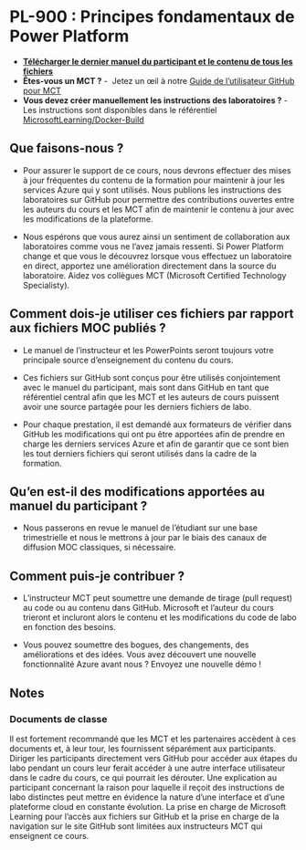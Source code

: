 # PL-900 : Principes fondamentaux de Power Platform

- **[Télécharger le dernier manuel du participant et le contenu de tous les fichiers](../../releases/latest)**
- **Êtes-vous un MCT ?** -  Jetez un œil à notre [Guide de l’utilisateur GitHub pour MCT](https://microsoftlearning.github.io/MCT-User-Guide-FR/)
- **Vous devez créer manuellement les instructions des laboratoires ?** - Les instructions sont disponibles dans le référentiel [MicrosoftLearning/Docker-Build](https://github.com/MicrosoftLearning/Docker-Build)

## Que faisons-nous ?

- Pour assurer le support de ce cours, nous devrons effectuer des mises à jour fréquentes du contenu de la formation pour maintenir à jour les services Azure qui y sont utilisés.  Nous publions les instructions des laboratoires sur GitHub pour permettre des contributions ouvertes entre les auteurs du cours et les MCT afin de maintenir le contenu à jour avec les modifications de la plateforme.

- Nous espérons que vous aurez ainsi un sentiment de collaboration aux laboratoires comme vous ne l’avez jamais ressenti. Si Power Platform change et que vous le découvrez lorsque vous effectuez un laboratoire en direct, apportez une amélioration directement dans la source du laboratoire.  Aidez vos collègues MCT (Microsoft Certified Technology Specialisty).

## Comment dois-je utiliser ces fichiers par rapport aux fichiers MOC publiés ?

- Le manuel de l’instructeur et les PowerPoints seront toujours votre principale source d’enseignement du contenu du cours.

- Ces fichiers sur GitHub sont conçus pour être utilisés conjointement avec le manuel du participant, mais sont dans GitHub en tant que référentiel central afin que les MCT et les auteurs de cours puissent avoir une source partagée pour les derniers fichiers de labo.

- Pour chaque prestation, il est demandé aux formateurs de vérifier dans GitHub les modifications qui ont pu être apportées afin de prendre en charge les derniers services Azure et afin de garantir que ce sont bien les tout derniers fichiers qui seront utilisés dans la cadre de la formation.

## Qu’en est-il des modifications apportées au manuel du participant ?

- Nous passerons en revue le manuel de l’étudiant sur une base trimestrielle et nous le mettrons à jour par le biais des canaux de diffusion MOC classiques, si nécessaire.

## Comment puis-je contribuer ?

- L’instructeur MCT peut soumettre une demande de tirage (pull request) au code ou au contenu dans GitHub. Microsoft et l’auteur du cours trieront et incluront alors le contenu et les modifications du code de labo en fonction des besoins.

- Vous pouvez soumettre des bogues, des changements, des améliorations et des idées.  Vous avez découvert une nouvelle fonctionnalité Azure avant nous ?  Envoyez une nouvelle démo !

## Notes

### Documents de classe

Il est fortement recommandé que les MCT et les partenaires accèdent à ces documents et, à leur tour, les fournissent séparément aux participants.  Diriger les participants directement vers GitHub pour accéder aux étapes du labo pendant un cours leur ferait accéder à une autre interface utilisateur dans le cadre du cours, ce qui pourrait les dérouter. Une explication au participant concernant la raison pour laquelle il reçoit des instructions de labo distinctes peut mettre en évidence la nature d’une interface et d’une plateforme cloud en constante évolution. La prise en charge de Microsoft Learning pour l’accès aux fichiers sur GitHub et la prise en charge de la navigation sur le site GitHub sont limitées aux instructeurs MCT qui enseignent ce cours.
